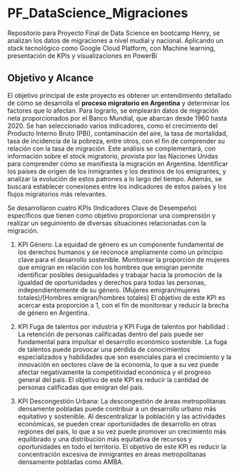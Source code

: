 # PF_DataScience_Migraciones
Repositorio para Proyecto Final de Data Science en bootcamp Henry, se analizan los datos de migraciones a nivel mudial y nacional. Aplicando un stack tecnológico como Google Cloud Platform, con Machine learning, presentación de KPIs y visualizaciones en PowerBi

## Objetivo y Alcance
El objetivo principal de este proyecto es obtener un entendimiento detallado de cómo se desarrolla el **proceso migratorio  en Argentina** y determinar los factores que lo afectan. Para lograrlo, se emplearán datos de migración neta proporcionados por el Banco Mundial, que abarcan desde 1960 hasta 2020. Se han seleccionado varios indicadores, como el crecimiento del Producto Interno Bruto (PBI), contaminación del aire, la tasa de mortalidad, tasa de incidencia de la pobreza, entre otros, con el fin de comprender su relación con la tasa de migración.
Este análisis se complementará, con información sobre el stock migratorio, provista por las Naciones Unidas para comprender cómo se manifiesta la migración en Argentina. Identificar los países de origen de los inmigrantes y los destinos de los emigrantes, y analizar la evolución de estos patrones a lo largo del tiempo. Además, se buscará establecer conexiones entre los indicadores de estos países y los flujos migratorios más relevantes.<br>

Se desarrollaron cuatro KPIs (Indicadores Clave de Desempeño) específicos que tienen como objetivo proporcionar una comprensión y realizar un seguimiento de diversas situaciones relacionadas con la migración.<br>

1. KPI Género: 
La equidad de género es un componente fundamental de los derechos humanos y se reconoce ampliamente como un principio clave para el desarrollo sostenible. Monitorear la proporción de mujeres que emigran en relación con los hombres que emigran permite identificar posibles desigualdades y trabajar hacia la promoción de la igualdad de oportunidades y derechos para todas las personas, independientemente de su género.
(Mujeres emigran/mujeres totales)/(Hombres emigran/hombres totales)
El objetivo de este KPI es acercar esta proporción a 1, con el fin de monitorear y reducir la brecha de género en Argentina.

2. KPI Fuga de talentos por industria y KPI Fuga de talentos por habilidad :
La retención de personas calificadas dentro del país puede ser fundamental para impulsar el desarrollo económico sostenible. La fuga de talentos puede provocar una pérdida de conocimientos especializados y habilidades que son esenciales para el crecimiento y la innovación en sectores clave de la economía, lo que a su vez puede afectar negativamente la competitividad económica y el progreso general del país.
El objetivo de este KPI es reducir la cantidad de personas calificadas que emigran del país.


3. KPI Descongestión Urbana: 
La descongestión de áreas metropolitanas densamente pobladas puede contribuir a un desarrollo urbano más equitativo y sostenible. Al descentralizar la población y las actividades económicas, se pueden crear oportunidades de desarrollo en otras regiones del país, lo que a su vez puede promover un crecimiento más equilibrado y una distribución más equitativa de recursos y oportunidades en todo el territorio.
El objetivo de este KPI es reducir la concentración excesiva de inmigrantes en áreas metropolitanas   densamente pobladas como AMBA.